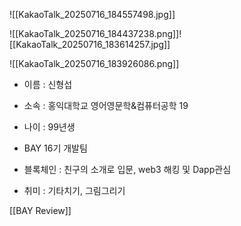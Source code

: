 
![[KakaoTalk_20250716_184557498.jpg]]




![[KakaoTalk_20250716_184437238.png]]![[KakaoTalk_20250716_183614257.jpg]]


![[KakaoTalk_20250716_183926086.png]]
- 이름 : 신형섭

- 소속 : 홍익대학교 영어영문학&컴퓨터공학 19

- 나이 : 99년생

- BAY 16기 개발팀

- 블록체인 : 친구의 소개로 입문, web3 해킹 및 Dapp관심

- 취미 : 기타치기, 그림그리기


[[BAY Review]]